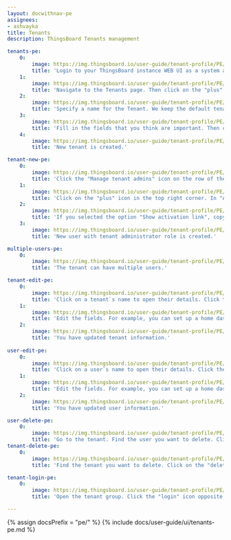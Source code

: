 ```yaml
---
layout: docwithnav-pe
assignees:
- ashvayka
title: Tenants
description: ThingsBoard Tenants management

tenants-pe:
    0:
        image: https://img.thingsboard.io/user-guide/tenant-profile/PE/create-tenant-1-pe.png
        title: 'Login to your ThingsBoard instance WEB UI as a system administrator;'
    1:
        image: https://img.thingsboard.io/user-guide/tenant-profile/PE/create-tenant-2-pe.png
        title: 'Navigate to the Tenants page. Then click on the "plus" icon in the upper right corner of the screen;'
    2:
        image: https://img.thingsboard.io/user-guide/tenant-profile/PE/create-tenant-3-pe.png
        title: 'Specify a name for the Tenant. We keep the default tenant profile;'
    3:
        image: https://img.thingsboard.io/user-guide/tenant-profile/PE/create-tenant-4-pe.png
        title: 'Fill in the fields that you think are important. Then click "Add";'
    4:
        image: https://img.thingsboard.io/user-guide/tenant-profile/PE/create-tenant-5-pe.png
        title: 'New tenant is created.'

tenant-new-pe:
    0:
        image: https://img.thingsboard.io/user-guide/tenant-profile/PE/create-user-in-tenant-1-pe.png
        title: 'Click the "Manage tenant admins" icon on the row of the tenant. The second option: choose the tenant and click on it. Then click on "Manage tenant admins" button;'
    1:
        image: https://img.thingsboard.io/user-guide/tenant-profile/PE/create-user-in-tenant-2-pe.png
        title: 'Click on the "plus" icon in the top right corner. In "Add User" window specify user email, enter information about the new user and select "Show activation link" or "Send activation email" from the drop-down menu;'
    2:
        image: https://img.thingsboard.io/user-guide/tenant-profile/PE/create-user-in-tenant-3-pe.png
        title: 'If you selected the option "Show activation link", copy the link address and send it to the user. Click "OK";'
    3:
        image: https://img.thingsboard.io/user-guide/tenant-profile/PE/create-user-in-tenant-4-pe.png
        title: 'New user with tenant administrator role is created.'

multiple-users-pe:
    0:
        image: https://img.thingsboard.io/user-guide/tenant-profile/PE/create-user-in-tenant-5-pe.png
        title: 'The tenant can have multiple users.'

tenant-edit-pe:
    0:
        image: https://img.thingsboard.io/user-guide/tenant-profile/PE/edit-tenant-1-pe.png
        title: 'Click on a tenant`s name to open their details. Click the "pencil" icon to enter edit mode;'
    1:
        image: https://img.thingsboard.io/user-guide/tenant-profile/PE/edit-tenant-2-pe.png
        title: 'Edit the fields. For example, you can set up a home dashboard for all users of this tenant. After that, save all changes;'
    2:
        image: https://img.thingsboard.io/user-guide/tenant-profile/PE/edit-tenant-3-pe.png
        title: 'You have updated tenant information.'
    
user-edit-pe:
    0:
        image: https://img.thingsboard.io/user-guide/tenant-profile/PE/edit-user-1-pe.png
        title: 'Click on a user`s name to open their details. Click the "pencil" icon to enter edit mode;'
    1:
        image: https://img.thingsboard.io/user-guide/tenant-profile/PE/edit-user-2-pe.png
        title: 'Edit the fields. For example, you can set up a home dashboard for all users of this user. After editing, save all changes;'
    2:
        image: https://img.thingsboard.io/user-guide/tenant-profile/PE/edit-user-3-pe.png
        title: 'You have updated user information.'

user-delete-pe:
    0:
        image: https://img.thingsboard.io/user-guide/tenant-profile/PE/delete-user-2-pe.png
        title: 'Go to the tenant. Find the user you want to delete. Click on the "delete" icon and confirm the deletion by clicking on "Yes".'
tenant-delete-pe:
    0:
        image: https://img.thingsboard.io/user-guide/tenant-profile/PE/delete-tenant-2-pe.png
        title: 'Find the tenant you want to delete. Click on the "delete" icon and confirm the deletion by clicking on "Yes".'

tenant-login-pe:
    0:
        image: https://img.thingsboard.io/user-guide/tenant-profile/PE/login-as-a-tenant-administrator-1-pe.png
        title: 'Open the tenant group. Click the "login" icon opposite to the user account to log in as a tenant administrator.'

---
```


{% assign docsPrefix = "pe/" %}
{% include docs/user-guide/ui/tenants-pe.md %}